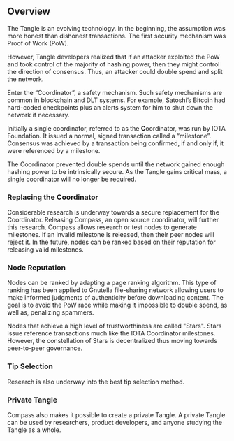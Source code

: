 ## Overview

The Tangle is an evolving technology.  In the beginning, the assumption was more honest than dishonest transactions.  The first security mechanism was Proof of Work (PoW).  

However, Tangle developers realized that if an attacker exploited the PoW and took control of the majority of hashing power, then they might control the direction of consensus.  Thus, an attacker could double spend and split the network.
 
Enter the “Coordinator”, a safety mechanism.  Such safety mechanisms are common in blockchain and DLT systems.  For example, Satoshi’s Bitcoin had hard-coded checkpoints plus an alerts system for him to shut down the network if necessary.
 
Initially a single coordinator, referred to as the **C**oordinator, was run by IOTA Foundation.  It issued a normal, signed transaction called a “milestone”.  Consensus was achieved by a transaction being confirmed, if and only if, it were referenced by a milestone.  

The Coordinator prevented double spends until the network gained enough hashing power to be intrinsically secure.  As the Tangle gains critical mass, a single coordinator will no longer be required.
 
### Replacing the Coordinator

Considerable research is underway towards a secure replacement for the Coordinator.  Releasing Compass, an open source coordinator, will further this research.  Compass allows research or test nodes to generate milestones.  If an invalid milestone is released, then their peer nodes will reject it.  In the future, nodes can be ranked based on their reputation for releasing valid milestones.  

### Node Reputation
 
Nodes can be ranked by adapting a page ranking algorithm.  This type of ranking has been applied to Gnutella file-sharing network allowing users to make informed judgments of authenticity before downloading content.  The goal is to avoid the PoW race while making it impossible to double spend, as well as, penalizing spammers.

Nodes that achieve a high level of trustworthiness are called "Stars".  Stars issue reference transactions much like the IOTA Coordinator milestones.  However, the constellation of Stars is decentralized thus moving towards peer-to-peer governance.

### Tip Selection
 
Research is also underway into the best tip selection method.

### Private Tangle

Compass also makes it possible to create a private Tangle.  A private Tangle can be used by researchers, product developers, and anyone studying the Tangle as a whole.

